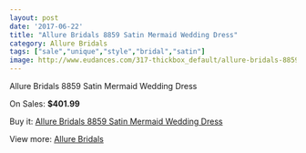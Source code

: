 ```yaml
---
layout: post
date: '2017-06-22'
title: "Allure Bridals 8859 Satin Mermaid Wedding Dress"
category: Allure Bridals
tags: ["sale","unique","style","bridal","satin"]
image: http://www.eudances.com/317-thickbox_default/allure-bridals-8859-satin-mermaid-wedding-dress.jpg
---
```

Allure Bridals 8859 Satin Mermaid Wedding Dress

On Sales: **$401.99**
<a href="https://www.eudances.com/en/allure-bridals/97-allure-bridals-8859-satin-mermaid-wedding-dress.html"><amp-img layout="responsive" width="600" height="600" src="//www.eudances.com/317-thickbox_default/allure-bridals-8859-satin-mermaid-wedding-dress.jpg" alt="Allure Bridals 8859 Satin Mermaid Wedding Dress 0" /></a>
<a href="https://www.eudances.com/en/allure-bridals/97-allure-bridals-8859-satin-mermaid-wedding-dress.html"><amp-img layout="responsive" width="600" height="600" src="//www.eudances.com/320-thickbox_default/allure-bridals-8859-satin-mermaid-wedding-dress.jpg" alt="Allure Bridals 8859 Satin Mermaid Wedding Dress 1" /></a>
<a href="https://www.eudances.com/en/allure-bridals/97-allure-bridals-8859-satin-mermaid-wedding-dress.html"><amp-img layout="responsive" width="600" height="600" src="//www.eudances.com/319-thickbox_default/allure-bridals-8859-satin-mermaid-wedding-dress.jpg" alt="Allure Bridals 8859 Satin Mermaid Wedding Dress 2" /></a>
<a href="https://www.eudances.com/en/allure-bridals/97-allure-bridals-8859-satin-mermaid-wedding-dress.html"><amp-img layout="responsive" width="600" height="600" src="//www.eudances.com/318-thickbox_default/allure-bridals-8859-satin-mermaid-wedding-dress.jpg" alt="Allure Bridals 8859 Satin Mermaid Wedding Dress 3" /></a>

Buy it: [Allure Bridals 8859 Satin Mermaid Wedding Dress](https://www.eudances.com/en/allure-bridals/97-allure-bridals-8859-satin-mermaid-wedding-dress.html "Allure Bridals 8859 Satin Mermaid Wedding Dress")

View more: [Allure Bridals](https://www.eudances.com/en/2-allure-bridals "Allure Bridals")